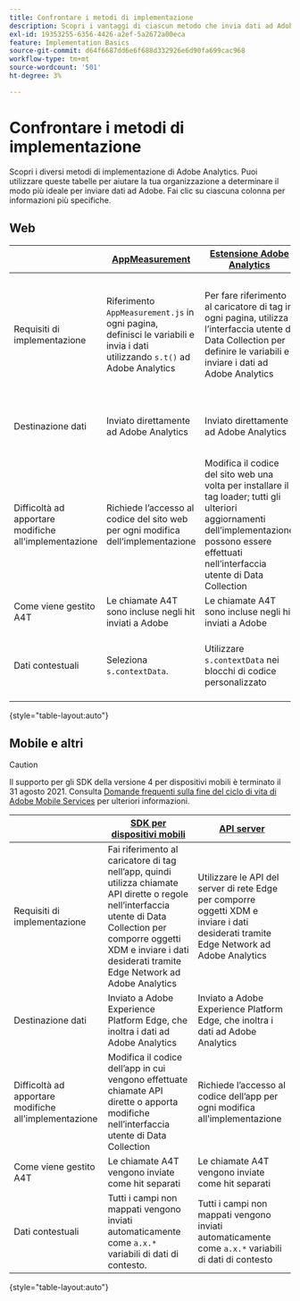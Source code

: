 ```yaml
---
title: Confrontare i metodi di implementazione
description: Scopri i vantaggi di ciascun metodo che invia dati ad Adobe Analytics.
exl-id: 19353255-6356-4426-a2ef-5a2672a00eca
feature: Implementation Basics
source-git-commit: d64f6687dd6e6f688d332926e6d90fa699cac968
workflow-type: tm+mt
source-wordcount: '501'
ht-degree: 3%

---
```


# Confrontare i metodi di implementazione

Scopri i diversi metodi di implementazione di Adobe Analytics. Puoi utilizzare queste tabelle per aiutare la tua organizzazione a determinare il modo più ideale per inviare dati ad Adobe. Fai clic su ciascuna colonna per informazioni più specifiche.

## Web

| | [AppMeasurement](/help/implement/js/overview.md) | [Estensione Adobe Analytics](/help/implement/launch/overview.md) | [Web SDK](/help/implement/aep-edge/web-sdk/overview.md#web-sdk) | [Estensione Web SDK](/help/implement/aep-edge/web-sdk/overview.md#web-sdk-extension) |
| --- | --- | --- | --- | --- |
| Requisiti di implementazione | Riferimento `AppMeasurement.js` in ogni pagina, definisci le variabili e invia i dati utilizzando `s.t()` ad Adobe Analytics | Per fare riferimento al caricatore di tag in ogni pagina, utilizza l’interfaccia utente di Data Collection per definire le variabili e inviare i dati ad Adobe Analytics | Riferimento `Alloy.js` in ogni pagina, utilizza `alloy("sendEvent",{})` per comporre oggetti XDM e inviare i dati desiderati utilizzando Edge Network ad Adobe Analytics | Fai riferimento al caricatore di tag in ogni pagina, utilizza l’interfaccia utente di Data Collection per comporre oggetti XDM e inviare i dati desiderati tramite Edge Network ad Adobe Analytics |
| Destinazione dati | Inviato direttamente ad Adobe Analytics | Inviato direttamente ad Adobe Analytics | Inviato a Adobe Experience Platform Edge, che inoltra i dati ad Adobe Analytics | Inviato a Adobe Experience Platform Edge, che inoltra i dati ad Adobe Analytics |
| Difficoltà ad apportare modifiche all’implementazione | Richiede l’accesso al codice del sito web per ogni modifica dell’implementazione | Modifica il codice del sito web una volta per installare il tag loader; tutti gli ulteriori aggiornamenti dell’implementazione possono essere effettuati nell’interfaccia utente di Data Collection | Richiede l’accesso al codice del sito web per ogni modifica dell’implementazione | Modifica il codice del sito web una volta per installare il tag loader; tutti gli ulteriori aggiornamenti dell’implementazione possono essere effettuati nell’interfaccia utente di Data Collection |
| Come viene gestito A4T | Le chiamate A4T sono incluse negli hit inviati a Adobe | Le chiamate A4T sono incluse negli hit inviati a Adobe | Le chiamate A4T vengono inviate come hit separati | Le chiamate A4T vengono inviate come hit separati |
| Dati contestuali | Seleziona `s.contextData`. | Utilizzare `s.contextData` nei blocchi di codice personalizzato | Tutti i campi non mappati vengono inviati automaticamente come `a.x.*` variabili di dati di contesto. | Tutti i campi non mappati vengono inviati automaticamente come `a.x.*` variabili di dati di contesto. |

{style="table-layout:auto"}

## Mobile e altri

>[!CAUTION]
>
>Il supporto per gli SDK della versione 4 per dispositivi mobili è terminato il 31 agosto 2021. Consulta [Domande frequenti sulla fine del ciclo di vita di Adobe Mobile Services](https://experienceleague.adobe.com/docs/discontinued/using/mobile-services.html) per ulteriori informazioni.


| | [SDK per dispositivi mobili](/help/implement/aep-edge/mobile-sdk/overview.md) | [API server](/help/implement/aep-edge/server-api/overview.md) |
| --- | --- | --- |
| Requisiti di implementazione | Fai riferimento al caricatore di tag nell’app, quindi utilizza chiamate API dirette o regole nell’interfaccia utente di Data Collection per comporre oggetti XDM e inviare i dati desiderati tramite Edge Network ad Adobe Analytics | Utilizzare le API del server di rete Edge per comporre oggetti XDM e inviare i dati desiderati tramite Edge Network ad Adobe Analytics |
| Destinazione dati | Inviato a Adobe Experience Platform Edge, che inoltra i dati ad Adobe Analytics | Inviato a Adobe Experience Platform Edge, che inoltra i dati ad Adobe Analytics |
| Difficoltà ad apportare modifiche all’implementazione | Modifica il codice dell’app in cui vengono effettuate chiamate API dirette o apporta modifiche nell’interfaccia utente di Data Collection | Richiede l’accesso al codice dell’app per ogni modifica all’implementazione |
| Come viene gestito A4T | Le chiamate A4T vengono inviate come hit separati | Le chiamate A4T vengono inviate come hit separati |
| Dati contestuali | Tutti i campi non mappati vengono inviati automaticamente come `a.x.*` variabili di dati di contesto. | Tutti i campi non mappati vengono inviati automaticamente come `a.x.*` variabili di dati di contesto |

{style="table-layout:auto"}
